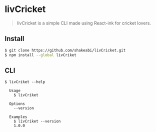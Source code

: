 # livCricket

> livCricket is a simple CLI made using React-ink for cricket lovers.


## Install

```bash
$ git clone https://github.com/shakeabi/livCricket.git
$ npm install --global livCriket
```


## CLI

```
$ livCriket --help

  Usage
    $ livCriket

  Options
    --version

  Examples
    $ livCriket --version
    1.0.0
```
